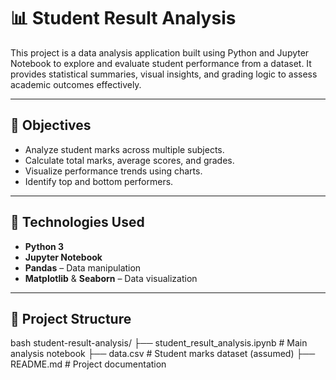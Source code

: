 # 📊 Student Result Analysis

This project is a data analysis application built using Python and Jupyter Notebook to explore and evaluate student performance from a dataset. It provides statistical summaries, visual insights, and grading logic to assess academic outcomes effectively.

---

## 📌 Objectives

- Analyze student marks across multiple subjects.
- Calculate total marks, average scores, and grades.
- Visualize performance trends using charts.
- Identify top and bottom performers.

---

## 🧰 Technologies Used

- **Python 3**
- **Jupyter Notebook**
- **Pandas** – Data manipulation
- **Matplotlib** & **Seaborn** – Data visualization

---

## 📂 Project Structure

bash
student-result-analysis/
├── student_result_analysis.ipynb  # Main analysis notebook
├── data.csv                       # Student marks dataset (assumed)
├── README.md                      # Project documentation
